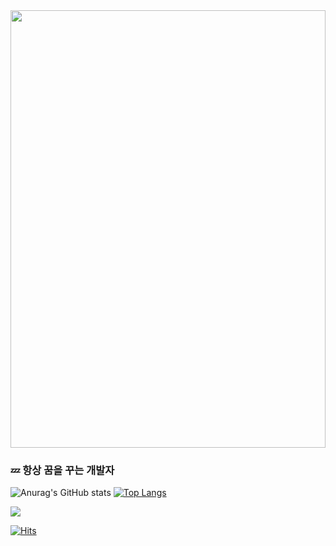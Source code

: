 <div align="Left">

  
 <img src = "https://user-images.githubusercontent.com/93043822/157485428-7af38ded-0ccc-44a9-b33a-85210edce89f.JPG" width="100%" height="700"> 
  
### :zzz: 항상 꿈을 꾸는 개발자

  
![Anurag's GitHub stats](https://github-readme-stats.vercel.app/api?username=SSAFYKING&count_private=true&show_icons=true&theme=cobalt)
  [![Top Langs](https://github-readme-stats.vercel.app/api/top-langs/?username=SSAFYKING&layout=compact)](https://github.com/anuraghazra/github-readme-stats)
 
  <img src="https://img.shields.io/badge/Java-green?style=for-the-badge&logo=Java&logoColor=CC6699"/>
  
  [![Hits](https://hits.seeyoufarm.com/api/count/incr/badge.svg?url=https%3A%2F%2Fgithub.com%2FSSAFYKING&count_bg=%2379C83D&title_bg=%23555555&icon=&icon_color=%23E7E7E7&title=hits&edge_flat=false)](https://hits.seeyoufarm.com)
</div>
